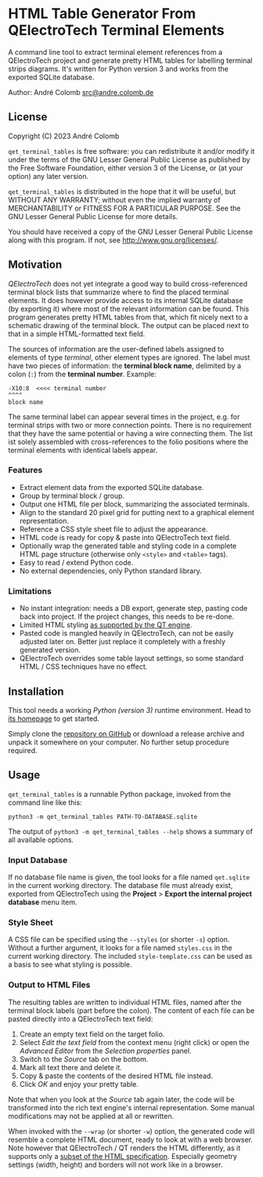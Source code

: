 
HTML Table Generator From QElectroTech Terminal Elements
========================================================

A command line tool to extract terminal element references from a
QElectroTech project and generate pretty HTML tables for labelling
terminal strips diagrams.  It's written for Python version 3 and works
from the exported SQLite database.

Author: André Colomb <src@andre.colomb.de>


License
-------

Copyright (C) 2023  André Colomb

`qet_terminal_tables` is free software: you can redistribute it and/or
modify it under the terms of the GNU Lesser General Public License as
published by the Free Software Foundation, either version 3 of the
License, or (at your option) any later version.

`qet_terminal_tables` is distributed in the hope that it will be
useful, but WITHOUT ANY WARRANTY; without even the implied warranty of
MERCHANTABILITY or FITNESS FOR A PARTICULAR PURPOSE.  See the GNU
Lesser General Public License for more details.

You should have received a copy of the GNU Lesser General Public
License along with this program.  If not, see
<http://www.gnu.org/licenses/>.


Motivation
----------

*QElectroTech* does not yet integrate a good way to build
cross-referenced terminal block lists that summarize where to find the
placed terminal elements.  It does however provide access to its
internal SQLite database (by exporting it) where most of the relevant
information can be found.  This program generates pretty HTML tables
from that, which fit nicely next to a schematic drawing of the
terminal block.  The output can be placed next to that in a simple
HTML-formatted text field.

The sources of information are the user-defined labels assigned to
elements of type *terminal*, other element types are ignored.  The
label must have two pieces of information: the **terminal block
name**, delimited by a colon (`:`) from the **terminal number**.
Example:

    -X10:8  <<<< terminal number
    ^^^^
    block name

The same terminal label can appear several times in the project,
e.g. for terminal strips with two or more connection points.  There is
no requirement that they have the same potential or having a wire
connecting them.  The list ist solely assembled with cross-references
to the folio positions where the terminal elements with identical
labels appear.


### Features ###
+ Extract element data from the exported SQLite database.
+ Group by terminal block / group.
+ Output one HTML file per block, summarizing the associated
  terminals.
+ Align to the standard 20 pixel grid for putting next to a graphical
  element representation.
+ Reference a CSS style sheet file to adjust the appearance.
+ HTML code is ready for copy & paste into QElectroTech text field.
+ Optionally wrap the generated table and styling code in a complete
  HTML page structure (otherwise only `<style>` and `<table>` tags).
+ Easy to read / extend Python code.
+ No external dependencies, only Python standard library.


### Limitations ###

- No instant integration: needs a DB export, generate step, pasting
  code back into project.  If the project changes, this needs to be
  re-done.
- Limited HTML styling [as supported by the QT engine][qt-html].
- Pasted code is mangled heavily in QElectroTech, can not be easily
  adjusted later on.  Better just replace it completely with a freshly
  generated version.
- QElectroTech overrides some table layout settings, so some standard
  HTML / CSS techniques have no effect.

[qt-html]: https://doc.qt.io/qt-5/richtext-html-subset.html "Supported HTML Subset"


Installation
------------

This tool needs a working *Python (version 3)* runtime environment.
Head to [its homepage][python] to get started.

Simply clone the [repository on GitHub][github] or download a release
archive and unpack it somewhere on your computer.  No further setup
procedure required.

[python]: https://www.python.org "Official home of the Python Programming Language"
[github]: https://github.com/acolomb/qet_terminal_tables "Project repository on GitHub"


Usage
-----

`qet_terminal_tables` is a runnable Python package, invoked from the
command line like this:

    python3 -m qet_terminal_tables PATH-TO-DATABASE.sqlite

The output of `python3 -m qet_terminal_tables --help` shows a summary
of all available options.


### Input Database ###

If no database file name is given, the tool looks for a file named
`qet.sqlite` in the current working directory.  The database file must
already exist, exported from QElectroTech using the **Project** >
**Export the internal project database** menu item.


### Style Sheet ###

A CSS file can be specified using the `--styles` (or shorter `-s`)
option.  Without a further argument, it looks for a file named
`styles.css` in the current working directory.  The included
`style-template.css` can be used as a basis to see what styling is
possible.


### Output to HTML Files ###

The resulting tables are written to individual HTML files, named after
the terminal block labels (part before the colon).  The content of
each file can be pasted directly into a QElectroTech text field:

1. Create an empty text field on the target folio.
2. Select *Edit the text field* from the context menu (right click) or
   open the *Advanced Editor* from the *Selection properties* panel.
3. Switch to the *Source* tab on the bottom.
4. Mark all text there and delete it.
5. Copy & paste the contents of the desired HTML file instead.
6. Click *OK* and enjoy your pretty table.

Note that when you look at the *Source* tab again later, the code will
be transformed into the rich text engine's internal representation.
Some manual modifications may not be applied at all or rewritten.

When invoked with the `--wrap` (or shorter `-w`) option, the generated
code will resemble a complete HTML document, ready to look at with a
web browser.  Note however that QElectroTech / QT renders the HTML
differently, as it supports only a [subset of the HTML
specification][qt-html].  Especially geometry settings (width, height)
and borders will not work like in a browser.
